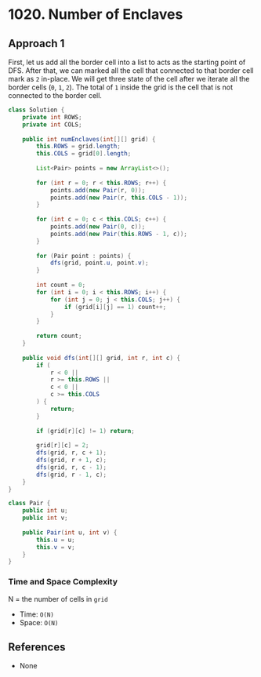 # 1020. Number of Enclaves

## Approach 1
First, let us add all the border cell into a list to acts as the starting point of DFS. After that, we can marked all the cell that connected to that border cell mark as `2` in-place. We will get three state of the cell after we iterate all the border cells (`0`, `1`, `2`). The total of `1` inside the grid is the cell that is not connected to the border cell.

```Java
class Solution {
    private int ROWS;
    private int COLS;
    
    public int numEnclaves(int[][] grid) {
        this.ROWS = grid.length;
        this.COLS = grid[0].length;
        
        List<Pair> points = new ArrayList<>();
        
        for (int r = 0; r < this.ROWS; r++) {
            points.add(new Pair(r, 0));
            points.add(new Pair(r, this.COLS - 1));
        }
        
        for (int c = 0; c < this.COLS; c++) {
            points.add(new Pair(0, c));
            points.add(new Pair(this.ROWS - 1, c));
        }
        
        for (Pair point : points) {
            dfs(grid, point.u, point.v);
        }
        
        int count = 0;
        for (int i = 0; i < this.ROWS; i++) {
            for (int j = 0; j < this.COLS; j++) {
                if (grid[i][j] == 1) count++;
            }
        }
        
        return count;
    }
    
    public void dfs(int[][] grid, int r, int c) {
        if (
            r < 0 ||
            r >= this.ROWS ||
            c < 0 ||
            c >= this.COLS
        ) {
            return;
        }
        
        if (grid[r][c] != 1) return;
        
        grid[r][c] = 2;
        dfs(grid, r, c + 1);
        dfs(grid, r + 1, c);
        dfs(grid, r, c - 1);
        dfs(grid, r - 1, c);
    }
}

class Pair {
    public int u;
    public int v;
    
    public Pair(int u, int v) {
        this.u = u;
        this.v = v;
    }
}
```

### Time and Space Complexity

N = the number of cells in `grid`
- Time: `O(N)`
- Space: `O(N)`

## References
- None